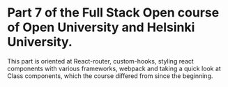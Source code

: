 # Part 7 of the Full Stack Open course of Open University and Helsinki University.

This part is oriented at React-router, custom-hooks, styling react components with various frameworks, webpack and taking a quick look
at Class components, which the course differed from since the beginning.
